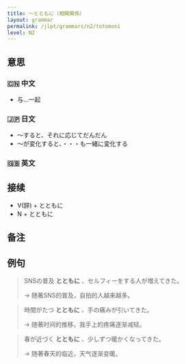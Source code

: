```yaml
---
title: 〜とともに（相関関係）
layout: grammar
permalink: /jlpt/grammars/n2/totomoni
level: N2
---
```


## 意思

### 🇨🇳 中文

- 与...一起

### 🇯🇵 日文

- ～すると、それに応じてだんだん
- ～が変化すると、・・・も一緒に変化する

### 🇬🇧 英文


## 接续

- V(辞) + とともに
- N + とともに

## 备注


## 例句

> SNSの普及 **とともに** 、セルフィーをする人が増えてきた。
>
> → 随著SNS的普及，自拍的人越来越多。

> 時間がたつ **とともに** 、手の痛みが引いてきた。
>
> → 随著时间的推移，我手上的疼痛逐渐减轻。

> 春が近づく **とともに** 、少しずつ暖かくなってきた。
>
> → 随著春天的临近，天气逐渐变暖。

